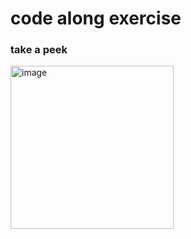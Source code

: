 # code along exercise

### take a peek
<img width="261" alt="image" src="https://user-images.githubusercontent.com/56774880/156476811-78503f08-35fe-4603-94d5-af28f14e3ec3.png">

